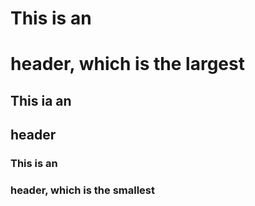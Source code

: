 # This is an <h1> header, which is the largest
## This ia an <h2> header  
### This is an <h3> header, which is the smallest
